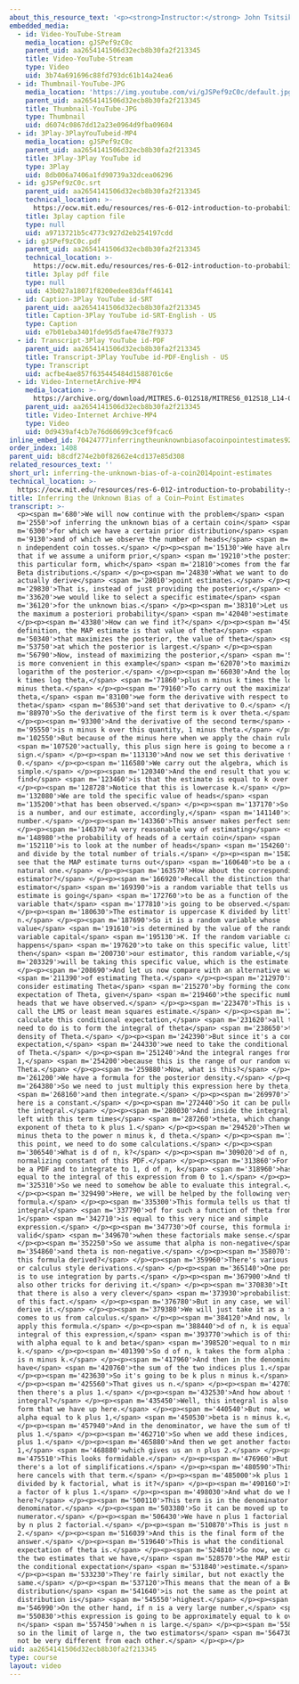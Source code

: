 ```yaml
---
about_this_resource_text: '<p><strong>Instructor:</strong> John Tsitsiklis</p>'
embedded_media:
  - id: Video-YouTube-Stream
    media_location: gJSPef9zC0c
    parent_uid: aa2654141506d32ecb8b30fa2f213345
    title: Video-YouTube-Stream
    type: Video
    uid: 3b74a691696c88fd793dc61b14a24ea6
  - id: Thumbnail-YouTube-JPG
    media_location: 'https://img.youtube.com/vi/gJSPef9zC0c/default.jpg'
    parent_uid: aa2654141506d32ecb8b30fa2f213345
    title: Thumbnail-YouTube-JPG
    type: Thumbnail
    uid: d6074c0867dd12a23e0964d9fba09604
  - id: 3Play-3PlayYouTubeid-MP4
    media_location: gJSPef9zC0c
    parent_uid: aa2654141506d32ecb8b30fa2f213345
    title: 3Play-3Play YouTube id
    type: 3Play
    uid: 8db006a7406a1fd90739a32dcea06296
  - id: gJSPef9zC0c.srt
    parent_uid: aa2654141506d32ecb8b30fa2f213345
    technical_location: >-
      https://ocw.mit.edu/resources/res-6-012-introduction-to-probability-spring-2018/part-ii-inference-limit-theorems/inferring-the-unknown-bias-of-a-coin2014point-estimates/gJSPef9zC0c.srt
    title: 3play caption file
    type: null
    uid: a9713721b5c4773c927d2eb254197cdd
  - id: gJSPef9zC0c.pdf
    parent_uid: aa2654141506d32ecb8b30fa2f213345
    technical_location: >-
      https://ocw.mit.edu/resources/res-6-012-introduction-to-probability-spring-2018/part-ii-inference-limit-theorems/inferring-the-unknown-bias-of-a-coin2014point-estimates/gJSPef9zC0c.pdf
    title: 3play pdf file
    type: null
    uid: 43b027a18071f8200edee83daff46141
  - id: Caption-3Play YouTube id-SRT
    parent_uid: aa2654141506d32ecb8b30fa2f213345
    title: Caption-3Play YouTube id-SRT-English - US
    type: Caption
    uid: e7b01eba3401fde95d5fae478e7f9373
  - id: Transcript-3Play YouTube id-PDF
    parent_uid: aa2654141506d32ecb8b30fa2f213345
    title: Transcript-3Play YouTube id-PDF-English - US
    type: Transcript
    uid: acfbe4ae857f635445484d1588701c6e
  - id: Video-InternetArchive-MP4
    media_location: >-
      https://archive.org/download/MITRES.6-012S18/MITRES6_012S18_L14-09_300k.mp4
    parent_uid: aa2654141506d32ecb8b30fa2f213345
    title: Video-Internet Archive-MP4
    type: Video
    uid: 0d9439af4cb7e76d60699c3cef9fcac6
inline_embed_id: 70424777inferringtheunknownbiasofacoinpointestimates92523343
order_index: 1408
parent_uid: b8cdf274e2b0f82662e4cd137e85d308
related_resources_text: ''
short_url: inferring-the-unknown-bias-of-a-coin2014point-estimates
technical_location: >-
  https://ocw.mit.edu/resources/res-6-012-introduction-to-probability-spring-2018/part-ii-inference-limit-theorems/inferring-the-unknown-bias-of-a-coin2014point-estimates
title: Inferring the Unknown Bias of a Coin—Point Estimates
transcript: >-
  <p><span m='680'>We will now continue with the problem</span> <span
  m='2550'>of inferring the unknown bias of a certain coin</span> <span
  m='6300'>for which we have a certain prior distribution</span> <span
  m='9130'>and of which we observe the number of heads</span> <span m='11980'>in
  n independent coin tosses.</span> </p><p><span m='15130'>We have already seen
  that if we assume a uniform prior,</span> <span m='19210'>the posterior takes
  this particular form, which</span> <span m='21810'>comes from the family of
  Beta distributions.</span> </p><p><span m='24830'>What we want to do now is to
  actually derive</span> <span m='28010'>point estimates.</span> </p><p><span
  m='29830'>That is, instead of just providing the posterior,</span> <span
  m='33620'>we would like to select a specific estimate</span> <span
  m='36120'>for the unknown bias.</span> </p><p><span m='38310'>Let us look at
  the maximum a posteriori probability</span> <span m='42040'>estimate.</span>
  </p><p><span m='43380'>How can we find it?</span> </p><p><span m='45030'>By
  definition, the MAP estimate is that value of theta</span> <span
  m='50340'>that maximizes the posterior, the value of theta</span> <span
  m='53750'>at which the posterior is largest.</span> </p><p><span
  m='56790'>Now, instead of maximizing the posterior,</span> <span m='59800'>it
  is more convenient in this example</span> <span m='62070'>to maximize the
  logarithm of the posterior.</span> </p><p><span m='66030'>And the logarithm is
  k times log theta,</span> <span m='71860'>plus n minus k times the log of 1
  minus theta.</span> </p><p><span m='79160'>To carry out the maximization over
  theta,</span> <span m='83100'>we form the derivative with respect to
  theta</span> <span m='86530'>and set that derivative to 0.</span> </p><p><span
  m='88970'>So the derivative of the first term is k over theta.</span>
  </p><p><span m='93300'>And the derivative of the second term</span> <span
  m='95550'>is n minus k over this quantity, 1 minus theta.</span> </p><p><span
  m='102550'>But because of the minus here when we apply the chain rule,</span>
  <span m='107520'>actually, this plus sign here is going to become a minus
  sign.</span> </p><p><span m='113130'>And now we set this derivative to
  0.</span> </p><p><span m='116580'>We carry out the algebra, which is rather
  simple.</span> </p><p><span m='120340'>And the end result that you will
  find</span> <span m='123460'>is that the estimate is equal to k over n.</span>
  </p><p><span m='128728'>Notice that this is lowercase k.</span> </p><p><span
  m='132080'>We are told the specific value of heads</span> <span
  m='135200'>that has been observed.</span> </p><p><span m='137170'>So little k
  is a number, and our estimate, accordingly,</span> <span m='141140'>is a
  number.</span> </p><p><span m='143360'>This answer makes perfect sense.</span>
  </p><p><span m='146370'>A very reasonable way of estimating</span> <span
  m='148980'>the probability of heads of a certain coin</span> <span
  m='152110'>is to look at the number of heads</span> <span m='154260'>obtained
  and divide by the total number of trials.</span> </p><p><span m='158270'>So we
  see that the MAP estimate turns out</span> <span m='160640'>to be a quite
  natural one.</span> </p><p><span m='163570'>How about the corresponding
  estimator?</span> </p><p><span m='166920'>Recall the distinction that the
  estimator</span> <span m='169390'>is a random variable that tells us what the
  estimate is going</span> <span m='172760'>to be as a function of the random
  variable that</span> <span m='177810'>is going to be observed.</span>
  </p><p><span m='180630'>The estimator is uppercase K divided by little
  n.</span> </p><p><span m='187690'>So it is a random variable whose
  value</span> <span m='191610'>is determined by the value of the random
  variable capital</span> <span m='195130'>K. If the random variable capital K
  happens</span> <span m='197620'>to take on this specific value, little k,
  then</span> <span m='200730'>our estimator, this random variable,</span> <span
  m='203329'>will be taking this specific value, which is the estimate.</span>
  </p><p><span m='208690'>And let us now compare with an alternative way</span>
  <span m='211390'>of estimating Theta.</span> </p><p><span m='212970'>We will
  consider estimating Theta</span> <span m='215270'>by forming the conditional
  expectation of Theta, given</span> <span m='219460'>the specific number of
  heads that we have observed.</span> </p><p><span m='223470'>This is what we
  call the LMS or least mean squares estimate.</span> </p><p><span m='229110'>To
  calculate this conditional expectation,</span> <span m='231620'>all that we
  need to do is to form the integral of theta</span> <span m='238650'>times the
  density of Theta.</span> </p><p><span m='242390'>But since it's a conditional
  expectation,</span> <span m='244330'>we need to take the conditional density
  of Theta.</span> </p><p><span m='251240'>And the integral ranges from 0 to
  1,</span> <span m='254200'>because this is the range of our random variable,
  Theta.</span> </p><p><span m='259880'>Now, what is this?</span> </p><p><span
  m='261200'>We have a formula for the posterior density.</span> </p><p><span
  m='264380'>So we need to just multiply this expression here by theta,</span>
  <span m='268160'>and then integrate.</span> </p><p><span m='269970'>This term
  here is a constant.</span> </p><p><span m='272440'>So it can be pulled outside
  the integral.</span> </p><p><span m='280030'>And inside the integral, we are
  left with this term times</span> <span m='287260'>theta, which changes the
  exponent of theta to k plus 1.</span> </p><p><span m='294520'>Then we have 1
  minus theta to the power n minus k, d theta.</span> </p><p><span m='302630'>At
  this point, we need to do some calculations.</span> </p><p><span
  m='306540'>What is d of n, k?</span> </p><p><span m='309020'>d of n, k is the
  normalizing constant of this PDF.</span> </p><p><span m='313860'>For this to
  be a PDF and to integrate to 1, d of n, k</span> <span m='318960'>has to be
  equal to the integral of this expression from 0 to 1.</span> </p><p><span
  m='325310'>So we need to somehow be able to evaluate this integral.</span>
  </p><p><span m='329490'>Here, we will be helped by the following very nice
  formula.</span> </p><p><span m='335300'>This formula tells us that the
  integral</span> <span m='337790'>of for such a function of theta from 0 to
  1</span> <span m='342710'>is equal to this very nice and simple
  expression.</span> </p><p><span m='347730'>Of course, this formula is only
  valid</span> <span m='349670'>when these factorials make sense.</span>
  </p><p><span m='352250'>So we assume that alpha is non-negative</span> <span
  m='354860'>and theta is non-negative.</span> </p><p><span m='358070'>How is
  this formula derived?</span> </p><p><span m='359960'>There's various algebraic
  or calculus style derivations.</span> </p><p><span m='365140'>One possibility
  is to use integration by parts.</span> </p><p><span m='367900'>And there are
  also other tricks for deriving it.</span> </p><p><span m='370830'>It turns out
  that there is also a very clever</span> <span m='373930'>probabilistic proof
  of this fact.</span> </p><p><span m='376780'>But in any case, we will not
  derive it.</span> </p><p><span m='379380'>We will just take it as a fact that
  comes to us from calculus.</span> </p><p><span m='384120'>And now, let us
  apply this formula.</span> </p><p><span m='388440'>d of n, k is equal to the
  integral of this expression,</span> <span m='393770'>which is of this form,
  with alpha equal to k and beta</span> <span m='398520'>equal to n minus
  k.</span> </p><p><span m='401390'>So d of n, k takes the form alpha is k, beta
  is n minus k.</span> </p><p><span m='417960'>And then in the denominator, we
  have</span> <span m='420760'>the sum of the two indices plus 1.</span>
  </p><p><span m='423630'>So it's going to be k plus n minus k.</span>
  </p><p><span m='425560'>That gives us n.</span> </p><p><span m='427030'>And
  then there's a plus 1.</span> </p><p><span m='432530'>And how about this
  integral?</span> </p><p><span m='435450'>Well, this integral is also of the
  form that we have up here.</span> </p><p><span m='440540'>But now, we have
  alpha equal to k plus 1,</span> <span m='450530'>beta is n minus k.</span>
  </p><p><span m='457940'>And in the denominator, we have the sum of the indices
  plus 1.</span> </p><p><span m='462710'>So when we add these indices, we get n
  plus 1.</span> </p><p><span m='465880'>And then we get another factor of
  1,</span> <span m='468880'>which gives us an n plus 2.</span> </p><p><span
  m='475510'>This looks formidable.</span> </p><p><span m='476960'>But actually,
  there's a lot of simplifications.</span> </p><p><span m='480590'>This term
  here cancels with that term.</span> </p><p><span m='485000'>k plus 1 factorial
  divided by k factorial, what is it?</span> </p><p><span m='490160'>It is just
  a factor of k plus 1.</span> </p><p><span m='498030'>And what do we have
  here?</span> </p><p><span m='500110'>This term is in the denominator of the
  denominator.</span> </p><p><span m='503380'>So it can be moved up to the
  numerator.</span> </p><p><span m='506430'>We have n plus 1 factorial divided
  by n plus 2 factorial.</span> </p><p><span m='510870'>This is just n plus
  2.</span> </p><p><span m='516039'>And this is the final form of the
  answer.</span> </p><p><span m='519640'>This is what the conditional
  expectation of theta is.</span> </p><p><span m='524810'>So now, we can compare
  the two estimates that we have,</span> <span m='528570'>the MAP estimate and
  the conditional expectation</span> <span m='531840'>estimate.</span>
  </p><p><span m='533230'>They're fairly similar, but not exactly the
  same.</span> </p><p><span m='537120'>This means that the mean of a Beta
  distribution</span> <span m='541640'>is not the same as the point at which the
  distribution is</span> <span m='545550'>highest.</span> </p><p><span
  m='546990'>On the other hand, if n is a very large number,</span> <span
  m='550830'>this expression is going to be approximately equal to k over
  n</span> <span m='557450'>when n is large.</span> </p><p><span m='558850'>And
  so in the limit of large n, the two estimators</span> <span m='564730'>will
  not be very different from each other.</span> </p><p></p>
uid: aa2654141506d32ecb8b30fa2f213345
type: course
layout: video
---
```

